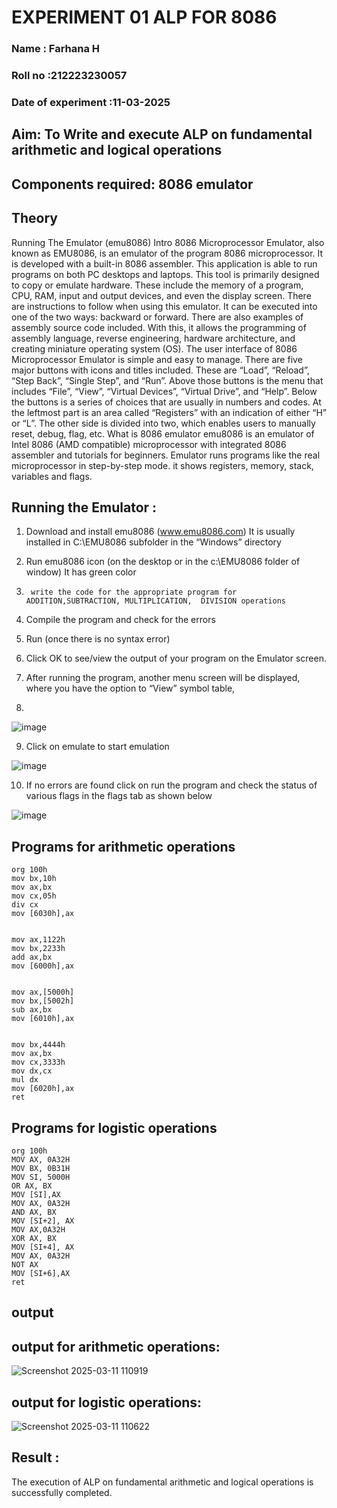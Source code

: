 # EXPERIMENT 01 ALP FOR 8086
### Name : Farhana H
### Roll no :212223230057
### Date of experiment :11-03-2025
## Aim: To Write and execute ALP on fundamental arithmetic and logical operations
## Components required: 8086  emulator 
## Theory 
Running The Emulator (emu8086) Intro 8086 Microprocessor Emulator, also known as EMU8086, is an emulator of the program 8086 microprocessor. It is developed with a built-in 8086 assembler. This application is able to run programs on both PC desktops and laptops. This tool is primarily designed to copy or emulate hardware. These include the memory of a program, CPU, RAM, input and output devices, and even the display screen. There are instructions to follow when using this emulator. It can be executed into one of the two ways: backward or forward. There are also examples of assembly source code included. With this, it allows the programming of assembly language, reverse engineering, hardware architecture, and creating miniature operating system (OS). The user interface of 8086 Microprocessor Emulator is simple and easy to manage. There are five major buttons with icons and titles included. These are “Load”, “Reload”, “Step Back”, “Single Step”, and “Run”. Above those buttons is the menu that includes “File”, “View”, “Virtual Devices”, “Virtual Drive”, and “Help”. Below the buttons is a series of choices that are usually in numbers and codes. At the leftmost part is an area called “Registers” with an indication of either “H” or “L”. The other side is divided into two, which enables users to manually reset, debug, flag, etc. What is 8086 emulator emu8086 is an emulator of Intel 8086 (AMD compatible) microprocessor with integrated 8086 assembler and tutorials for beginners. Emulator runs programs like the real microprocessor in step-by-step mode. it shows registers, memory, stack, variables and flags.


 ## Running the Emulator :
1.	Download and install emu8086 (www.emu8086.com) It is usually installed in C:\EMU8086 subfolder in the “Windows” directory
2.	  Run  emu8086 icon (on the desktop or in the c:\EMU8086 folder of window) It has green color 
 
 
3.		write the code for the appropriate program for ADDITION,SUBTRACTION, MULTIPLICATION,  DIVISION operations 

4.	 Compile the program and check for the errors 
5.	Run (once there is no syntax error) 

6.	Click OK to see/view the output of your program on the Emulator screen. 


7.	After running the program, another menu screen will be displayed, where you have the option to “View” symbol table,
8.	 


![image](https://user-images.githubusercontent.com/36288975/189273263-d65baae9-4b8f-4723-afb3-c0ffa4052b04.png)











9.	Click on emulate to start emulation 








![image](https://user-images.githubusercontent.com/36288975/189273273-9bb36ec1-e2e8-4892-8d35-37707332bfdc.png)








10.	If no errors are found click on run the program and check the status of various flags in the flags tab as shown below 






![image](https://user-images.githubusercontent.com/36288975/189273277-113a2a33-4a40-4ff8-95a5-ecd3a1f504fe.png)







## Programs for arithmetic  operations
```
org 100h
mov bx,10h
mov ax,bx
mov cx,05h
div cx
mov [6030h],ax                                                                          


mov ax,1122h
mov bx,2233h 
add ax,bx  
mov [6000h],ax


mov ax,[5000h]
mov bx,[5002h]
sub ax,bx 
mov [6010h],ax


mov bx,4444h
mov ax,bx
mov cx,3333h
mov dx,cx
mul dx
mov [6020h],ax  
ret
```
## Programs for logistic  operations
```
org 100h
MOV AX, 0A32H
MOV BX, 0B31H
MOV SI, 5000H 
OR AX, BX
MOV [SI],AX
MOV AX, 0A32H
AND AX, BX
MOV [SI+2], AX
MOV AX,0A32H
XOR AX, BX
MOV [SI+4], AX
MOV AX, 0A32H
NOT AX
MOV [SI+6],AX
ret
```
## output
## output for arithmetic  operations:
![Screenshot 2025-03-11 110919](https://github.com/user-attachments/assets/89665133-e179-4e86-9ca6-46a1f79bc57f)

## output for logistic  operations:
![Screenshot 2025-03-11 110622](https://github.com/user-attachments/assets/f45863f5-1ef6-48dc-89b3-f2d7c42c4cc0)


## Result :
The execution of ALP on fundamental arithmetic and logical operations is successfully completed.

 









